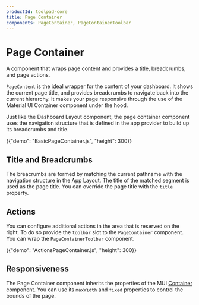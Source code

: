 ```yaml
---
productId: toolpad-core
title: Page Container
components: PageContainer, PageContainerToolbar
---
```


# Page Container

<p class="description">A component that wraps page content and provides a title, breadcrumbs, and page actions.</p>

`PageContent` is the ideal wrapper for the content of your dashboard. It shows the current page title, and provides breadcrumbs to navigate back into the current hierarchy. It makes your page responsive through the use of the Material UI Container component under the hood.

Just like the Dashboard Layout component, the page container component uses the navigation structure that is defined in the app provider to build up its breadcrumbs and title.

{{"demo": "BasicPageContainer.js", "height": 300}}

## Title and Breadcrumbs

The breacrumbs are formed by matching the current pathname with the navigation structure in the App Layout. The title of the matched segment is used as the page title. You can override the page title with the `title` property.

## Actions

You can configure additional actions in the area that is reserved on the right. To do so provide the `toolbar` slot to the `PageContainer` component. You can wrap the `PageContainerToolbar` component.

{{"demo": "ActionsPageContainer.js", "height": 300}}

## Responsiveness

The Page Container component inherits the properties of the MUI [Container](https://mui.com/material-ui/react-container/) component. You can use its `maxWidth` and `fixed` properties to control the bounds of the page.
